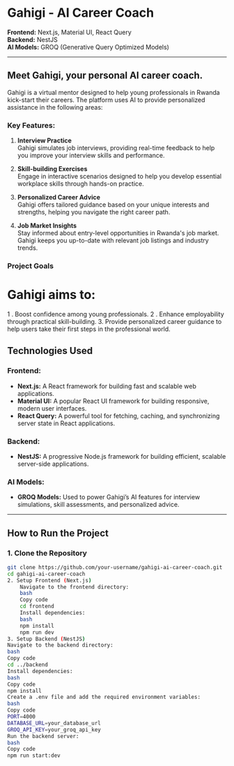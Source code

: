 # Gahigi - AI Career Coach

**Frontend:** Next.js, Material UI, React Query  
**Backend:** NestJS  
**AI Models:** GROQ (Generative Query Optimized Models)

---

## Meet Gahigi, your personal AI career coach.

Gahigi is a virtual mentor designed to help young professionals in Rwanda kick-start their careers. The platform uses AI to provide personalized assistance in the following areas:

### Key Features:

1. **Interview Practice**  
   Gahigi simulates job interviews, providing real-time feedback to help you improve your interview skills and performance.

2. **Skill-building Exercises**  
   Engage in interactive scenarios designed to help you develop essential workplace skills through hands-on practice.

3. **Personalized Career Advice**  
   Gahigi offers tailored guidance based on your unique interests and strengths, helping you navigate the right career path.

4. **Job Market Insights**  
   Stay informed about entry-level opportunities in Rwanda's job market. Gahigi keeps you up-to-date with relevant job listings and industry trends.


### Project Goals

# Gahigi aims to:

1 . Boost confidence among young professionals.
2 . Enhance employability through practical skill-building.
3.  Provide personalized career guidance to help users take their first steps in the professional world.

## Technologies Used

### Frontend:

- **Next.js:** A React framework for building fast and scalable web applications.
- **Material UI:** A popular React UI framework for building responsive, modern user interfaces.
- **React Query:** A powerful tool for fetching, caching, and synchronizing server state in React applications.

### Backend:

- **NestJS:** A progressive Node.js framework for building efficient, scalable server-side applications.

### AI Models:

- **GROQ Models:** Used to power Gahigi’s AI features for interview simulations, skill assessments, and personalized advice.

---

## How to Run the Project

### 1. Clone the Repository

```bash
git clone https://github.com/your-username/gahigi-ai-career-coach.git
cd gahigi-ai-career-coach
2. Setup Frontend (Next.js)
    Navigate to the frontend directory:
    bash
    Copy code
    cd frontend
    Install dependencies:
    bash
    npm install
    npm run dev
3. Setup Backend (NestJS)
Navigate to the backend directory:
bash
Copy code
cd ../backend
Install dependencies:
bash
Copy code
npm install
Create a .env file and add the required environment variables:
bash
Copy code
PORT=4000
DATABASE_URL=your_database_url
GROQ_API_KEY=your_groq_api_key
Run the backend server:
bash
Copy code
npm run start:dev
```
